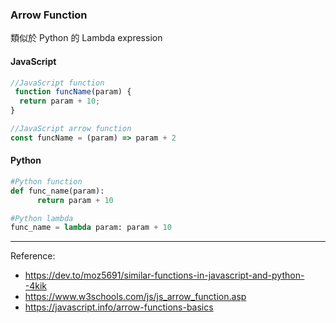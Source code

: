 ### Arrow Function

類似於 Python 的 Lambda expression

#### JavaScript
``` JavaScript
//JavaScript function
 function funcName(param) {
  return param + 10;
}

//JavaScript arrow function
const funcName = (param) => param + 2
```

#### Python
``` Python
#Python function 
def func_name(param):
      return param + 10

#Python lambda
func_name = lambda param: param + 10
```

---

Reference:
* https://dev.to/moz5691/similar-functions-in-javascript-and-python--4kik
* https://www.w3schools.com/js/js_arrow_function.asp
* https://javascript.info/arrow-functions-basics


